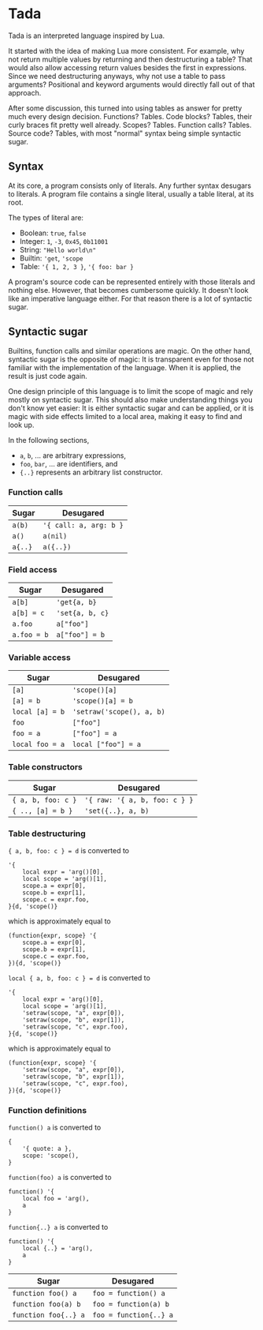 # Tada

Tada is an interpreted language inspired by Lua.

It started with the idea of making Lua more consistent. For example, why not
return multiple values by returning and then destructuring a table? That would
also allow accessing return values besides the first in expressions. Since we
need destructuring anyways, why not use a table to pass arguments? Positional
and keyword arguments would directly fall out of that approach.

After some discussion, this turned into using tables as answer for pretty much
every design decision. Functions? Tables. Code blocks? Tables, their curly
braces fit pretty well already. Scopes? Tables. Function calls? Tables. Source
code? Tables, with most "normal" syntax being simple syntactic sugar.

## Syntax

At its core, a program consists only of literals. Any further syntax desugars to
literals. A program file contains a single literal, usually a table literal, at
its root.

The types of literal are:
- Boolean: `true`, `false`
- Integer: `1`, `-3`, `0x45`, `0b11001`
- String: `"Hello world\n"`
- Builtin: `'get`, `'scope`
- Table: `'{ 1, 2, 3 }`, `'{ foo: bar }`

A program's source code can be represented entirely with those literals and
nothing else. However, that becomes cumbersome quickly. It doesn't look like an
imperative language either. For that reason there is a lot of syntactic sugar.

## Syntactic sugar

Builtins, function calls and similar operations are magic. On the other hand,
syntactic sugar is the opposite of magic: It is transparent even for those not
familiar with the implementation of the language. When it is applied, the result
is just code again.

One design principle of this language is to limit the scope of magic and rely
mostly on syntactic sugar. This should also make understanding things you don't
know yet easier: It is either syntactic sugar and can be applied, or it is magic
with side effects limited to a local area, making it easy to find and look up.

In the following sections,
- `a`, `b`, ... are arbitrary expressions,
- `foo`, `bar`, ... are identifiers, and
- `{..}` represents an arbitrary list constructor.

### Function calls

| Sugar   | Desugared              |
|---------|------------------------|
| `a(b)`  | `'{ call: a, arg: b }` |
| `a()`   | `a(nil)`               |
| `a{..}` | `a({..})`              |

### Field access

| Sugar       | Desugared       |
|-------------|-----------------|
| `a[b]`      | `'get{a, b}`    |
| `a[b] = c`  | `'set{a, b, c}` |
| `a.foo`     | `a["foo"]`      |
| `a.foo = b` | `a["foo"] = b`  |

### Variable access

| Sugar           | Desugared                 |
|-----------------|---------------------------|
| `[a]`           | `'scope()[a]`             |
| `[a] = b`       | `'scope()[a] = b`         |
| `local [a] = b` | `'setraw('scope(), a, b)` |
| `foo`           | `["foo"]`                 |
| `foo = a`       | `["foo"] = a`             |
| `local foo = a` | `local ["foo"] = a`       |

### Table constructors

| Sugar              | Desugared                     |
|--------------------|-------------------------------|
| `{ a, b, foo: c }` | `'{ raw: '{ a, b, foo: c } }` |
| `{ .., [a] = b }`  | `'set({..}, a, b)`            |

### Table destructuring

`{ a, b, foo: c } = d` is converted to
```
'{
    local expr = 'arg()[0],
    local scope = 'arg()[1],
    scope.a = expr[0],
    scope.b = expr[1],
    scope.c = expr.foo,
}{d, 'scope()}
```
which is approximately equal to
```
(function{expr, scope} '{
    scope.a = expr[0],
    scope.b = expr[1],
    scope.c = expr.foo,
}){d, 'scope()}
```

`local { a, b, foo: c } = d` is converted to
```
'{
    local expr = 'arg()[0],
    local scope = 'arg()[1],
    'setraw(scope, "a", expr[0]),
    'setraw(scope, "b", expr[1]),
    'setraw(scope, "c", expr.foo),
}{d, 'scope()}
```
which is approximately equal to
```
(function{expr, scope} '{
    'setraw(scope, "a", expr[0]),
    'setraw(scope, "b", expr[1]),
    'setraw(scope, "c", expr.foo),
}){d, 'scope()}
```

### Function definitions

`function() a` is converted to
```
{
    '{ quote: a },
    scope: 'scope(),
}
```

`function(foo) a` is converted to
```
function() '{
    local foo = 'arg(),
    a
}
```

`function{..} a` is converted to
```
function() '{
    local {..} = 'arg(),
    a
}
```

| Sugar                  | Desugared                       |
|------------------------|---------------------------------|
| `function foo() a`     | `foo = function() a`            |
| `function foo(a) b`    | `foo = function(a) b`           |
| `function foo{..} a`   | `foo = function{..} a`          |
